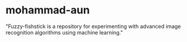 # mohammad-aun
"Fuzzy-fishstick is a repository for experimenting with advanced image recognition algorithms using machine learning."
